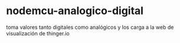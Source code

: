 # nodemcu-analogico-digital
toma valores tanto digitales como analógicos y los carga a la web de visualización de thinger.io
